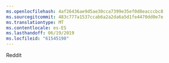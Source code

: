 ```yaml
---
ms.openlocfilehash: 4af26436ae9d5ae30cca7399e35ef0d8eacccbc8
ms.sourcegitcommit: 483c777a1537ccab6a2a2da6a5d1fe4470dd0e7e
ms.translationtype: MT
ms.contentlocale: es-ES
ms.lasthandoff: 06/19/2019
ms.locfileid: "61545198"
---
```

Reddit